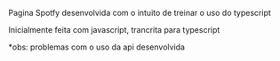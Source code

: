 Pagina Spotfy desenvolvida com o intuito de treinar o uso do typescript

Inicialmente feita com javascript, trancrita para typescript



*obs: problemas com o uso da api desenvolvida
